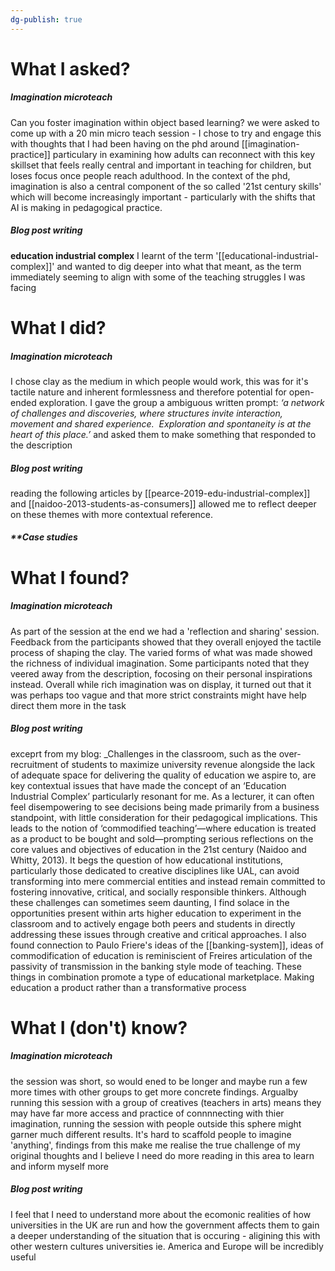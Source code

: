 ```yaml
---
dg-publish: true
---
```

# What I asked?

##### **Imagination microteach**
Can you foster imagination within object based learning?
we were asked to come up with a 20 min micro teach session - I chose to try and engage this with thoughts that I had been having on the phd around [[imagination-practice]] particulary in examining how adults can reconnect with this key skillset that feels really central and important in teaching for children, but loses focus once people reach adulthood. In the context of the phd, imagination is also a central component of the so called '21st century skills' which will become increasingly important - particularly with the shifts that AI is making in pedagogical
practice.

##### **Blog post writing**
**education industrial complex** 
I learnt of the term '[[educational-industrial-complex]]' and wanted to dig deeper into what that meant, as the term immediately seeming to align with some of the teaching struggles I was facing

# What I did? 

##### **Imagination microteach**
I chose clay as the medium in which people would work, this was for it's tactile nature and inherent formlessness and therefore potential for open-ended exploration. I gave the group a ambiguous written prompt: 
	*‘a network of challenges and discoveries, where structures invite interaction, movement and shared experience.  Exploration and spontaneity is at the heart of this place.’*
and asked them to make something that responded to the description 

##### **Blog post writing**
reading the following articles by [[pearce-2019-edu-industrial-complex]] and [[naidoo-2013-students-as-consumers]] allowed me to reflect deeper on these themes with more contextual reference.

##### **Case studies

# What I found?

##### **Imagination microteach**
As part of the session at the end we had a 'reflection and sharing' session. Feedback from the participants showed that they overall enjoyed the tactile process of shaping the clay. The varied forms of what was made showed the richness of individual imagination. Some participants noted that they veered away from the description, focosing on their personal inspirations instead. Overall while rich imagination was on display, it turned out that it was perhaps too vague and that more strict constraints might have help direct them more in the task

##### **Blog post writing**

 exceprt from my blog:
	_Challenges in the classroom, such as the over-recruitment of students to maximize university revenue alongside the lack of adequate space for delivering the quality of education we aspire to, are key contextual issues that have made the concept of an ‘Education Industrial Complex’ particularly resonant for me. As a lecturer, it can often feel disempowering to see decisions being made primarily from a business standpoint, with little consideration for their pedagogical implications. This leads to the notion of ‘commodified teaching’—where education is treated as a product to be bought and sold—prompting serious reflections on the core values and objectives of education in the 21st century (Naidoo and Whitty, 2013). It begs the question of how educational institutions, particularly those dedicated to creative disciplines like UAL, can avoid transforming into mere commercial entities and instead remain committed to fostering innovative, critical, and socially responsible thinkers. Although these challenges can sometimes seem daunting, I find solace in the opportunities present within arts higher education to experiment in the classroom and to actively engage both peers and students in directly addressing these issues through creative and critical approaches.
I also found connection to Paulo Friere's ideas of the [[banking-system]], ideas of commodification of education is reminiscient of Freires articulation of the passivity of transmission in the banking style mode of teaching. These things in combination promote a type of educational marketplace. Making education a product rather than a transformative process

# What I (don't) know?

##### **Imagination microteach**
the session was short, so would ened to be longer and maybe run a few more times with other groups to get more concrete findings. Argualby running this session with a group of creatives (teachers in arts) means they may have far more access and practice of connnnecting with thier imagination, running the session with people outside this sphere might garner much different results. It's hard to scaffold people to imagine 'anything', findings from this make me realise the true challenge of my original thoughts and I believe I need do more reading in this area to learn and inform myself more

##### **Blog post writing**
I feel that I need to understand more about the ecomonic realities of how universities in the UK are run and how the government affects them to gain a deeper understanding of the situation that is occuring - aligining this with other western cultures universities ie. America and Europe will be incredibly useful